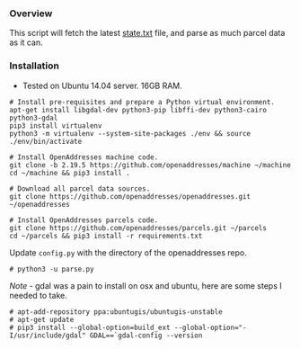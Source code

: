 ### Overview

This script will fetch the latest [state.txt](http://results.openaddresses.io/state.txt) file, and parse as much parcel data as it can.

### Installation

* Tested on Ubuntu 14.04 server. 16GB RAM.

```
# Install pre-requisites and prepare a Python virtual environment.
apt-get install libgdal-dev python3-pip libffi-dev python3-cairo python3-gdal
pip3 install virtualenv
python3 -m virtualenv --system-site-packages ./env && source ./env/bin/activate

# Install OpenAddresses machine code.
git clone -b 2.19.5 https://github.com/openaddresses/machine ~/machine
cd ~/machine && pip3 install .

# Download all parcel data sources.
git clone https://github.com/openaddresses/openaddresses.git ~/openaddresses

# Install OpenAddresses parcels code.
git clone https://github.com/openaddresses/parcels.git ~/parcels
cd ~/parcels && pip3 install -r requirements.txt
```

Update `config.py` with the directory of the openaddresses repo.

```
# python3 -u parse.py
```

*Note* - gdal was a pain to install on osx and ubuntu, here are some steps I needed to take.

```
# apt-add-repository ppa:ubuntugis/ubuntugis-unstable
# apt-get update
# pip3 install --global-option=build_ext --global-option="-I/usr/include/gdal" GDAL==`gdal-config --version

```
